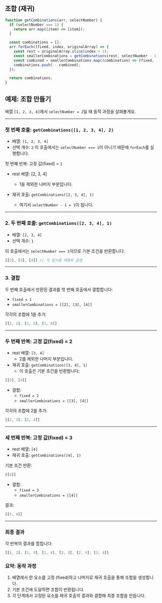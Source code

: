 ## 조합 (재귀)

```js
function getCombinations(arr, selectNumber) {
  if (selectNumber === 1) {
    return arr.map((item) => [item]);
  }

  const combinations = [];
  arr.forEach((fixed, index, originalArray) => {
    const rest = originalArray.slice(index + 1);
    const smallerCombinations = getCombinations(rest, selectNumber - 1);
    const combined = smallerCombinations.map((combination) => [fixed, ...combination]);
    combinations.push(...combined);
  });

  return combinations;
}
```

## 예제: 조합 만들기
배열 `[1, 2, 3, 4]`에서 `selectNumber = 2`일 때 동작 과정을 살펴볼게요.

---

### 첫 번째 호출: `getCombinations([1, 2, 3, 4], 2)`
- 배열: `[1, 2, 3, 4]`
- 선택 개수: `2`
이 호출에서는 `selectNumber === 1`이 아니기 때문에 `forEach`를 실행합니다.

첫 번째 반복: 고정 값(fixed) = `1`

- rest 배열: [2, 3, 4]
    - 1을 제외한 나머지 부분입니다.

- 재귀 호출: `getCombinations([2, 3, 4], 1)`
    - 여기서 `selectNumber - 1 = 1`이 됩니다.

---

### 2. 두 번째 호출: `getCombinations([2, 3, 4], 1)`
- 배열: `[2, 3, 4]`
- 선택 개수: `1`

이 호출에서는 `selectNumber === 1`이므로 기본 조건을 반환합니다:

```js
[[2], [3], [4]] // 각 원소를 배열로 감쌈
```

---

### 3. 결합
두 번째 호출에서 반환된 결과를 첫 번째 호출에서 결합합니다:

- `fixed = 1`
- `smallerCombinations = [[2], [3], [4]]`

각각의 조합에 1을 추가:

```js
[[1, 2], [1, 3], [1, 4]]
```

---

### 두 번째 반복: 고정 값(fixed) = 2
- rest 배열: `[3, 4]`
    - 2를 제외한 나머지 부분입니다.
- 재귀 호출: `getCombinations([3, 4], 1)`
    - 이 호출은 기본 조건을 반환합니다:

```js
[[3], [4]]
```

- 결합:
    - `fixed = 2`
    - `smallerCombinations = [[3], [4]]`

각각의 조합에 2를 추가:

```js
[[2, 3], [2, 4]]
```

---

### 세 번째 반복: 고정 값(fixed) = 3
- rest 배열: `[4]`
- 재귀 호출: `getCombinations([4], 1)`

기본 조건 반환:

```js
[[4]]
```

- 결합:
    - `fixed = 3`
    - `smallerCombinations = [[4]]`

결과:

```js
[[3, 4]]
```
---

### 최종 결과

각 반복의 결과를 합칩니다:

```js
[[1, 2], [1, 3], [1, 4], [2, 3], [2, 4], [3, 4]]
```

### 요약: 동작 과정
1. 배열에서 한 요소를 고정 (fixed)하고 나머지로 재귀 호출을 통해 조합을 생성합니다.
2. 기본 조건에 도달하면 조합이 반환됩니다.
3. 각 단계에서 고정된 요소를 재귀 호출의 결과와 결합해 최종 조합을 만듭니다.